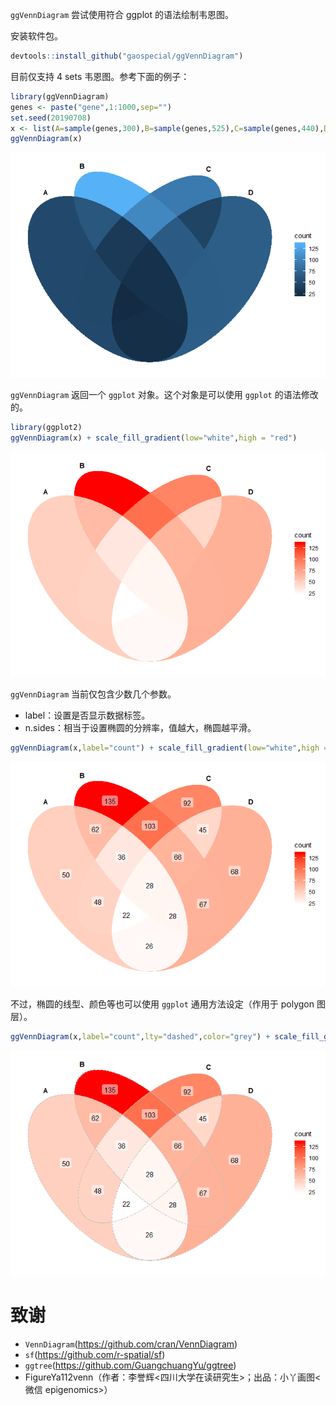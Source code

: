 `ggVennDiagram` 尝试使用符合 ggplot 的语法绘制韦恩图。

安装软件包。

``` r
devtools::install_github("gaospecial/ggVennDiagram")
```

目前仅支持 4 sets 韦恩图。参考下面的例子：

``` r
library(ggVennDiagram)
genes <- paste("gene",1:1000,sep="")
set.seed(20190708)
x <- list(A=sample(genes,300),B=sample(genes,525),C=sample(genes,440),D=sample(genes,350))
ggVennDiagram(x)
```

![](README_files/figure-markdown_github/unnamed-chunk-2-1.png)

`ggVennDiagram` 返回一个 `ggplot` 对象。这个对象是可以使用 `ggplot`
的语法修改的。

``` r
library(ggplot2)
ggVennDiagram(x) + scale_fill_gradient(low="white",high = "red")
```

![](README_files/figure-markdown_github/unnamed-chunk-3-1.png)

`ggVennDiagram` 当前仅包含少数几个参数。

-   label：设置是否显示数据标签。
-   n.sides：相当于设置椭圆的分辨率，值越大，椭圆越平滑。

``` r
ggVennDiagram(x,label="count") + scale_fill_gradient(low="white",high = "red")
```

![](README_files/figure-markdown_github/unnamed-chunk-4-1.png)

不过，椭圆的线型、颜色等也可以使用 `ggplot` 通用方法设定（作用于 polygon
图层）。

``` r
ggVennDiagram(x,label="count",lty="dashed",color="grey") + scale_fill_gradient(low="white",high = "red")
```

![](README_files/figure-markdown_github/unnamed-chunk-5-1.png)

致谢
====

-   `VennDiagram`(<a href="https://github.com/cran/VennDiagram" class="uri">https://github.com/cran/VennDiagram</a>)
-   `sf`(<a href="https://github.com/r-spatial/sf" class="uri">https://github.com/r-spatial/sf</a>)
-   `ggtree`(<a href="https://github.com/GuangchuangYu/ggtree" class="uri">https://github.com/GuangchuangYu/ggtree</a>)
-   FigureYa112venn（作者：李誉辉<四川大学在读研究生>；出品：小丫画图<微信 epigenomics>）
